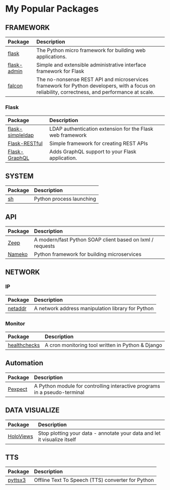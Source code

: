 # My Popular Packages

## FRAMEWORK

| Package | Description |
| :--- | :--- |
| [flask](https://github.com/pallets/flask) |   The Python micro framework for building web applications.  |
| [flask-admin](https://github.com/flask-admin/flask-admin) |   Simple and extensible administrative interface framework for Flask   |
| [falcon](https://github.com/falconry/falcon) |    The no-nonsense REST API and microservices framework for Python developers, with a focus on reliability, correctness, and performance at scale.  |
 
### Flask


| Package | Description |
| :--- | :--- |
| [flask-simpleldap](https://github.com/alexferl/flask-simpleldap) |   LDAP authentication extension for the Flask web framework  |
| [Flask-RESTful](https://github.com/flask-restful/flask-restful) |    Simple framework for creating REST APIs   |
| [Flask-GraphQL](https://github.com/graphql-python/flask-graphql) |     Adds GraphQL support to your Flask application.    |



## SYSTEM

| Package | Description |
| :--- | :--- |
| [sh](http://amoffat.github.io/sh/) |  Python process launching  |

## API

| Package | Description |
| :--- | :--- |
| [Zeep](https://docs.python-zeep.org) |  A modern/fast Python SOAP client based on lxml / requests  |
| [Nameko](https://www.nameko.io) |  Python framework for building microservices   |


## NETWORK

### IP 

| Package | Description |
| :--- | :--- |
| [netaddr](https://github.com/netaddr/netaddr) | A network address manipulation library for Python  |


### Monitor

| Package | Description |
| :--- | :--- |
| [healthchecks](https://github.com/healthchecks/healthchecks)  | A cron monitoring tool written in Python & Django   |

## Automation

| Package | Description |
| :--- | :--- |
| [Pexpect](https://github.com/pexpect/pexpect)  |  A Python module for controlling interactive programs in a pseudo-terminal   |





## DATA VISUALIZE

| Package | Description |
| :--- | :--- |
| [HoloViews](http://holoviews.org)   | Stop plotting your data - annotate your data and let it visualize itself |



## TTS

| Package | Description |
| :--- | :--- |
| [pyttsx3](https://github.com/nateshmbhat/pyttsx3)   | Offline Text To Speech (TTS) converter for Python  |

